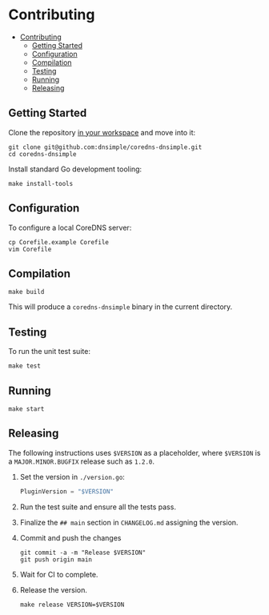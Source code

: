 # Contributing

- [Contributing](#contributing)
  - [Getting Started](#getting-started)
  - [Configuration](#configuration)
  - [Compilation](#compilation)
  - [Testing](#testing)
  - [Running](#running)
  - [Releasing](#releasing)


## Getting Started

Clone the repository [in your workspace](https://golang.org/doc/code.html#Organization) and move into it:

```shell
git clone git@github.com:dnsimple/coredns-dnsimple.git
cd coredns-dnsimple
```

Install standard Go development tooling:

```shell
make install-tools
```

## Configuration

To configure a local CoreDNS server:

```shell
cp Corefile.example Corefile
vim Corefile
```


## Compilation

```shell
make build
```

This will produce a `coredns-dnsimple` binary in the current directory.


## Testing

To run the unit test suite:

```shell
make test
```


## Running

```shell
make start
```


## Releasing

The following instructions uses `$VERSION` as a placeholder, where `$VERSION` is a `MAJOR.MINOR.BUGFIX` release such as `1.2.0`.

1. Set the version in `./version.go`:

    ```go
    PluginVersion = "$VERSION"
    ```

1. Run the test suite and ensure all the tests pass.

1. Finalize the `## main` section in `CHANGELOG.md` assigning the version.

1. Commit and push the changes

    ```shell
    git commit -a -m "Release $VERSION"
    git push origin main
    ```

1. Wait for CI to complete.

1. Release the version.

    ```shell
    make release VERSION=$VERSION
    ```
